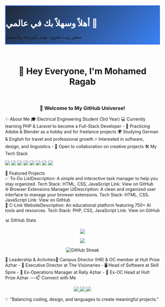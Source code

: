 <p align="center">
<div class="max-w-4xl w-full p-8 mx-auto text-center rounded-3xl shadow-2xl transition-all duration-300 transform"
style="background: linear-gradient(135deg, #1f2937, #3b82f6); border: 2px solid #2563eb;">
<h1 class="text-4xl sm:text-5xl md:text-6xl font-extrabold mb-4 drop-shadow-lg" style="color: #ffffff;">
أهلاً وسهلاً بك في عالمي 👋
</h1>
<p class="text-lg sm:text-xl md:text-2xl font-light text-gray-200 mt-2">
مطور ويب طموح، مهتم بالبرمجة والتصميم
</p>
</div>
</p>
​<h1 align="center">
👋 Hey Everyone, I'm Mohamed Ragab
</h1>
​<h3 align="center">
🚀 Welcome to My GitHub Universe!
</h3>

✨ About Me
​🎓 Electrical Engineering Student (3rd Year)
​💻 Currently learning PHP & Laravel to become a Full-Stack Developer - 🎨 Practicing Adobe & Blender as a hobby and for freelance projects
​🌍 Studying German & English for travel and professional growth
​⚡ Interested in software, design, and linguistics - 🤝 Open to collaboration on creative projects
​🛠️ My Tech Stack
​<p align="center">
<!-- Primary Link (should work most of the time) -->
<img src="https://www.google.com/search?q=https://skillicons.dev/icons%3Fi%3Dhtml,css,js,php,laravel,blender,ps" />
<!-- Fallback Link (in case the primary one is down) -->
<img src="https://img.shields.io/badge/HTML5-E34F26?style=for-the-badge&logo=html5&logoColor=white" />
<img src="https://img.shields.io/badge/CSS3-1572B6?style=for-the-badge&logo=css3&logoColor=white" />
<img src="https://img.shields.io/badge/JavaScript-F7DF1E?style=for-the-badge&logo=javascript&logoColor=black" />
<img src="https://img.shields.io/badge/PHP-777BB4?style=for-the-badge&logo=php&logoColor=white" />
<img src="https://img.shields.io/badge/Laravel-FF2D20?style=for-the-badge&logo=laravel&logoColor=white" />
<img src="https://img.shields.io/badge/Blender-F5792A?style=for-the-badge&logo=blender&logoColor=white" />
<img src="https://img.shields.io/badge/Adobe%20Photoshop-31A8FF?style=for-the-badge&logo=adobephotoshop&logoColor=white" />
</p>
📌 Featured Projects
​<br>
​✅ To-Do List
​Description: A simple and interactive task manager to help you stay organized.
Tech Stack: HTML, CSS, JavaScript
Link: View on GitHub
​<br>
​🌐 Browser Extensions Manager UI
​Description: A clean and organized user interface to manage your browser extensions.
Tech Stack: HTML, CSS، JavaScript
Link: View on GitHub
​<br>
​🔗 C-Link Website
​Description: An educational platform featuring 750+ AI tools and resources.
Tech Stack: PHP, CSS, JavaScript
Link: View on GitHub

📊 GitHub Stats
​<p align="center">
<img src="https://github-readme-stats.vercel.app/api?username=RagabCodes&show_icons=true&theme=radical" />
</p>
<p align="center">
<img src="https://github-readme-stats.vercel.app/api/top-langs/?username=RagabCodes&layout=compact&theme=radical" />
</p>
<p align="center">
<img src="https://streak-stats.demolab.com?user=RagabCodes&theme=radical" alt="GitHub Streak" />
</p>
​🌟 Leadership & Activities
​🎯 Campus Director (HR) & OC member at Hult Prize Azhar - 💼 Executive Director at The Visionaries - 🖥️ Head of Software at Skill Spire - 📍 Ex-Operations Manager at Rally Azhar - 📍 Ex-OC Head at Hult Prize Azhar ---
​📫 Connect with Me
​<p align="center">
<a href="https://www.linkedin.com/in/mohamed-r-ragab">
<img src="https://img.shields.io/badge/LinkedIn-0077B5?style=for-the-badge&logo=linkedin&logoColor=white" />
</a>
<a href="https://www.facebook.com/Moham3dRajab">
<img src="https://img.shields.io/badge/Facebook-1877F2?style=for-the-badge&logo=facebook&logoColor=white" />
</a>
<a href="mailto:rjb27858@gmail.com">
<img src="https://img.shields.io/badge/Email-D14836?style=for-the-badge&logo=gmail&logoColor=white" />
</a>
</p>
​✨ "Balancing coding, design, and languages to create meaningful projects."
